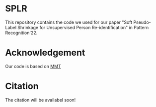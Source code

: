 # SPLR
This repository contains the code we used for our paper "Soft Pseudo-Label Shrinkage for Unsupervised Person Re-identification" in Pattern Recognition'22. 

# Acknowledgement 
Our code is based on [MMT](https://github.com/yxgeee/MMT)

# Citation
The citation will be availabel soon!
